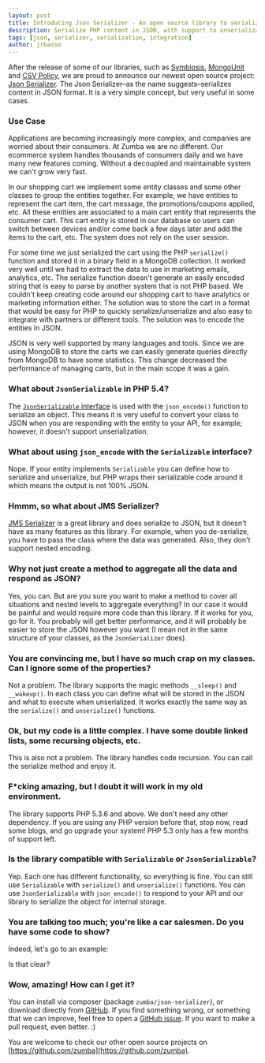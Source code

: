 ```yaml
---
layout: post
title: Introducing Json Serializer - An open source library to serialize to JSON
description: Serialize PHP content in JSON, with support to unserialization, even for objects.
tags: [json, serializer, serialization, integration]
author: jrbasso
---
```


After the release of some of our libraries, such as [Symbiosis](https://github.com/zumba/symbiosis),
[MongoUnit](https://github.com/zumba/mongounit) and [CSV Policy](https://github.com/zumba/csv-policy),
we are proud to announce our newest open source project: [Json Serializer](https://github.com/zumba/json-serializer).
The Json Serializer&ndash;as the name suggests&ndash;serializes content in JSON format. It is a very simple concept, but very
useful in some cases.

### Use Case

Applications are becoming increasingly more complex, and companies are worried about their consumers. At Zumba we are no
different. Our ecommerce system handles thousands of consumers daily and we have many new features coming. Without
a decoupled and maintainable system we can't grow very fast.

In our shopping cart we implement some entity classes and some other classes to group the entities together. For example,
we have entities to represent the cart item, the cart message, the promotions/coupons applied, etc. All these entities
are associated to a main cart entity that represents the consumer cart. This cart entity is stored in our database
so users can switch between devices and/or come back a few days later and add the items to the cart, etc. The system does not
rely on the user session.

For some time we just serialized the cart using the PHP `serialize()` function and stored it in a binary field in
a MongoDB collection. It worked very well until we had to extract the data to use in marketing emails, analytics, etc.
The serialize function doesn't generate an easily encoded string that is easy to parse by another system that is not PHP
based. We couldn't keep creating code around our shopping cart to have analytics or marketing information either. The
solution was to store the cart in a format that would be easy for PHP to quickly serialize/unserialize and
also easy to integrate with partners or different tools. The solution was to encode the entities in
JSON.

JSON is very well supported by many languages and tools. Since we are using MongoDB to store the carts we can easily
generate queries directly from MongoDB to have some statistics. This change decreased the performance of managing carts,
but in the main scope it was a gain.

### What about `JsonSerializable` in PHP 5.4?

The [`JsonSerializable` interface](http://php.net/JsonSerializable) is used with the `json_encode()` function to serialize an
object. This means it is very useful to convert your class to JSON when you are
responding with the entity to your API, for example; however, it doesn't support unserialization.

### What about using `json_encode` with the `Serializable` interface?

Nope. If your entity implements `Serializable` you can define how to serialize and unserialize, but PHP wraps their
serializable code around it which means the output is not 100% JSON.

### Hmmm, so what about JMS Serializer?

[JMS Serializer](http://jmsyst.com/libs/serializer) is a great library and does serialize to JSON, but it doesn't have
as many features as this library. For example, when you de-serialize, you have to pass the class where the
data was generated. Also, they don't support nested encoding.

### Why not just create a method to aggregate all the data and respond as JSON?

Yes, you can. But are you sure you want to make a method to cover all situations and nested levels to aggregate
everything? In our case it would be painful and would require more code than this library. If it works for you,
go for it. You probably will get better performance, and it will probably be easier to store the JSON however you want
(I mean not in the same structure of your classes, as the `JsonSerializer` does).

### You are convincing me, but I have so much crap on my classes. Can I ignore some of the properties?

Not a problem. The library supports the magic methods `__sleep()` and `__wakeup()`.  In each class you can
define what will be stored in the JSON and what to execute when unserialized. It works exactly the same way as the
`serialize()` and `unserialize()` functions.

### Ok, but my code is a little complex. I have some double linked lists, some recursing objects, etc.

This is also not a problem. The library handles code recursion. You can call the serialize method and enjoy it.

### F\*cking amazing, but I doubt it will work in my old environment.

The library supports PHP 5.3.6 and above. We don't need any other dependency. If you are using any PHP version before
that, stop now, read some blogs, and go upgrade your system! PHP 5.3 only has a few months of support left.

### Is the library compatible with `Serializable` or `JsonSerializable`?

Yep. Each one has different functionality, so everything is fine. You can still use `Serializable` with
`serialize()` and `unserialize()` functions. You can use `JsonSerializable` with `json_encode()` to respond to your
API and our library to serialize the object for internal storage.

### You are talking too much; you're like a car salesmen. Do you have some code to show?

Indeed, let's go to an example:

<script src="https://gist.github.com/jrbasso/e0801a89bacad0262189.js?file=json_serializer.php"> </script>

Is that clear?

### Wow, amazing! How can I get it?

You can install via composer (package `zumba/json-serializer`), or download directly from [GitHub](https://github.com/zumba/json-serializer).
If you find something wrong, or something that we can improve, feel free to open a [GitHub issue](https://github.com/zumba/json-serializer/issues).
If you want to make a pull request, even better. :)

You are welcome to check our other open source projects on [https://github.com/zumba](https://github.com/zumba).
